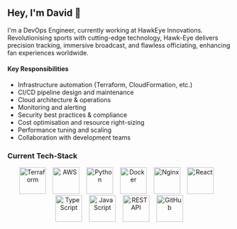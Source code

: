 ## Hey, I'm David 👋

I'm a DevOps Engineer, currently working at HawkEye Innovations. Revolutionising sports with cutting-edge technology, Hawk-Eye delivers precision tracking, immersive broadcast, and flawless officiating, enhancing fan experiences worldwide.

#### Key Responsibilities
- Infrastructure automation (Terraform, CloudFormation, etc.)
- CI/CD pipeline design and maintenance
- Cloud architecture & operations
- Monitoring and alerting
- Security best practices & compliance
- Cost optimisation and resource right-sizing
- Performance tuning and scaling
- Collaboration with development teams

### Current Tech-Stack
<p align="center">
  <img src="https://raw.githubusercontent.com/marwin1991/profile-technology-icons/refs/heads/main/icons/terraform.png" alt="Terraform" width="60" height="60"/>
  &nbsp;&nbsp;
  <img src="https://techstack-generator.vercel.app/aws-icon.svg" alt="AWS" width="60" height="60"/>
  &nbsp;&nbsp;
  <img src="https://techstack-generator.vercel.app/python-icon.svg" alt="Python" width="60" height="60"/>
  &nbsp;&nbsp;
  <img src="https://techstack-generator.vercel.app/docker-icon.svg" alt="Docker" width="60" height="60"/>
  &nbsp;&nbsp;
  <img src="https://techstack-generator.vercel.app/nginx-icon.svg" alt="Nginx" width="60" height="60"/>
  &nbsp;&nbsp;
  <img src="https://techstack-generator.vercel.app/react-icon.svg" alt="React" width="60" height="60"/>
  &nbsp;&nbsp;
  <img src="https://techstack-generator.vercel.app/ts-icon.svg" alt="TypeScript" width="60" height="60"/>
  &nbsp;&nbsp;
  <img src="https://techstack-generator.vercel.app/js-icon.svg" alt="JavaScript" width="60" height="60"/>
  &nbsp;&nbsp;
  <img src="https://techstack-generator.vercel.app/restapi-icon.svg" alt="REST API" width="60" height="60"/>
  &nbsp;&nbsp;
  <img src="https://techstack-generator.vercel.app/github-icon.svg" alt="GitHub" width="60" height="60"/>
</p>
